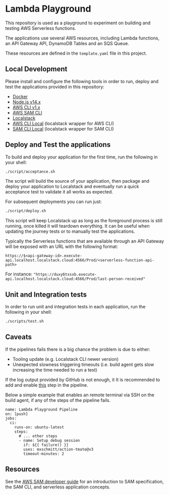 # Lambda Playground

This repository is used as a playground to experiment on building and testing AWS Serverless functions.

The applications use several AWS resources, including Lambda functions, an API Gateway API, DynamoDB Tables and an SQS Queue.

These resources are defined in the `template.yaml` file in this project.

## Local Development

Please install and configure the following tools in order to run, deploy and test the applications provided in this repository:

* [Docker](https://docs.docker.com/get-docker/)
* [Node.js v14.x](https://nodejs.org/en/download/releases/)
* [AWS CLI v1.x](https://docs.aws.amazon.com/cli/latest/userguide/getting-started-install.html#getting-started-install-instructions)
* [AWS SAM CLI](https://docs.aws.amazon.com/serverless-application-model/latest/developerguide/serverless-sam-cli-install.html)
* [Localstack](https://docs.localstack.cloud/get-started/#installation)
* [AWS CLI Local](https://docs.localstack.cloud/integrations/aws-cli/#aws-cli) (localstack wrapper for AWS CLI)
* [SAM CLI Local](https://docs.localstack.cloud/integrations/aws-sam/#aws-sam-cli-for-localstack) (localstack wrapper for SAM CLI)

## Deploy and Test the applications

To build and deploy your application for the first time, run the following in your shell:

```bash
./script/acceptance.sh
```

The script will build the source of your application, then package and deploy your application to Localstack and eventually
run a quick acceptance test to validate it all works as expected.

For subsequent deployments you can run just:

```bash
./script/deploy.sh
```

This script will keep Localstack up as long as the foreground process is still running, once killed it will
teardown everything.
It can be useful when updating the journey tests or to manually test the applications.

Typically the Serverless functions that are available through an API Gateway will be exposed with an URL with the following format:

```
https://$<api-gateway-id>.execute-api.localhost.localstack.cloud:4566/Prod/<serverless-function-api-path>
```

For instance: `"https://duxy6txsxb.execute-api.localhost.localstack.cloud:4566/Prod/last-person-received"`

## Unit and Integration tests

In order to run unit and integration tests in each application, run the following in your shell:

```bash
./scripts/test.sh
```

## Caveats

If the pipelines fails there is a big chance the problem is due to either:

* Tooling update (e.g. Localstack CLI newer version)
* Unexpected slowness triggering timeouts (i.e. build agent gets slow increasing the time needed to run a test)

If the log output provided by GitHub is not enough, it It is recommended to add and enable [this](https://github.com/mxschmitt/action-tmate) step in the pipeline.

Below a simple example that enables an remote terminal via SSH on the build agent, if any of the steps of the pipeline fails.

```shell
name: Lambda Playground Pipeline
on: [push]
jobs:
  ci:
    runs-on: ubuntu-latest
    steps:
      # ... other steps
      - name: Setup debug session
        if: ${{ failure() }}
        uses: mxschmitt/action-tmate@v3
        timeout-minutes: 2
```

## Resources

See the [AWS SAM developer guide](https://docs.aws.amazon.com/serverless-application-model/latest/developerguide/what-is-sam.html) for an introduction to SAM specification, the SAM CLI, and serverless application concepts.
